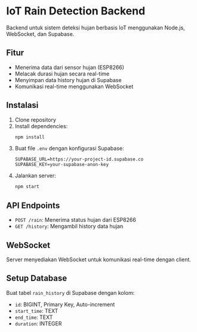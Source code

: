 # IoT Rain Detection Backend

Backend untuk sistem deteksi hujan berbasis IoT menggunakan Node.js, WebSocket, dan Supabase.

## Fitur

- Menerima data dari sensor hujan (ESP8266)
- Melacak durasi hujan secara real-time
- Menyimpan data history hujan di Supabase
- Komunikasi real-time menggunakan WebSocket

## Instalasi

1. Clone repository
2. Install dependencies:
   ```bash
   npm install
   ```
3. Buat file `.env` dengan konfigurasi Supabase:
   ```
   SUPABASE_URL=https://your-project-id.supabase.co
   SUPABASE_KEY=your-supabase-anon-key
   ```
4. Jalankan server:
   ```bash
   npm start
   ```

## API Endpoints

- `POST /rain`: Menerima status hujan dari ESP8266
- `GET /history`: Mengambil history data hujan

## WebSocket

Server menyediakan WebSocket untuk komunikasi real-time dengan client.

## Setup Database

Buat tabel `rain_history` di Supabase dengan kolom:
- `id`: BIGINT, Primary Key, Auto-increment
- `start_time`: TEXT
- `end_time`: TEXT
- `duration`: INTEGER